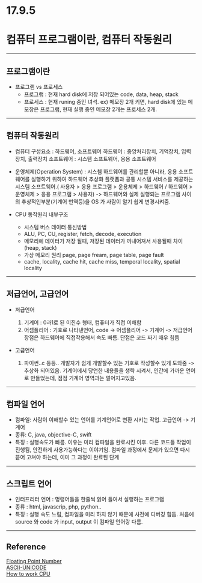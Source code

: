 # 17.9.5

# 컴퓨터 프로그램이란, 컴퓨터 작동원리 
--- 

## 프로그램이란 
 - 프로그램 vs 프로세스 <br>
	 - 프로그램 : 현재 hard disk에 저장 되어있는 code, data, heap, stack
	 - 프로세스 : 현재 runing 중인 녀석. ex) 메모장 2개 키면, hard disk에 있는 메모장은 프로그램, 현재 실행 중인 메모장 2개는 프로세스 2개.
   
---

## 컴퓨터 작동원리
 - 컴퓨터 구성요소 : 하드웨어, 소프트웨어 
     하드웨어 : 중앙처리장치, 기억장치, 입력장치, 출력장치
     소프트웨어 : 시스템 소프트웨어, 응용 소프트웨어

 - 운영체제(Operation System) : 시스쳄 하드웨어를 관리할뿐 아니라, 응용 소프트웨어를 실행하기 위하여 하드웨어 추상화 플랫폼과 공통 시스템 서비스를 제공하는 시스템 소프트웨어.( 사용자 > 응용 프로그램 > 운용체제 > 하드웨어 / 하드웨어 > 운영체제 > 응용 프로그램 > 사용자) -> 하드웨어와 실제 실행되는 프로그램 사이의 추상적인부분(기계어 번역등)을 OS 가 사람이 알기 쉽게 변경시켜줌.
 
- CPU 동작원리 내부구조 <br>
	- 시스템 버스 데이터 통신방법 <br>
	- ALU, PC, CU, register, fetch, decode, execution  <br>
	- 메모리에 데이터가 저장 될때, 저장된 데이터가 꺼내어져서 사용될때 차이(heap, stack) <br>
	- 가상 메모리 원리 page, page fream, page table, page fault 
	- cache, locality, cache hit, cache miss, temporal locality, spatial locality 

---

## 저급언어, 고급언어
 - 저급언어 
    1. 기계어 : 0과1로 된 이진수 형태, 컴퓨터가 직접 이해함
    2. 어셈플리어 : 기호로 나타낸언어, code -> 어셈플리어 -> 기계어
      -> 저급언어 장점은 하드웨어에 직접작용해서 속도 빠름. 단점은 코드 짜기 매우 힘듬

 - 고급언어
    1. 파이썬..c 등등.. 개발자가 쉽게 개발할수 있는 기호로 작성할수 있게 도와줌
       -> 추상화 되어있음. 기계어에서 당연한 내용들을 생략 시켜서, 인간에 가까운 언어로 만들었는데, 점점 기계어 영역과는 멀어지고있음.

---

## 컴파일 언어
 - 컴파일: 사람이 이해할수 있는 언어를 기계언어로 변환 시키는 작업. 고급언어 -> 기계어
 -  종류: C, java, objective-C, swift 
 -  특징 : 실행속도가 빠름. 이유는 미리 컴파일을 완료시킨 이후. 다른 코드들 작업이 진행됨, 안전하게 사용가능하다는 이야기임. 컴파일 과정에서 문제가 있으면 다시 뜯어 고쳐야 하는데, 이미 그 과정이 완료된 단계

---

## 스크립트 언어
 - 인터프리터 언어 : 명령어들을 한줄씩 읽어 들여서 실행하는 프로그램
 - 종류 : html, javascrip, php, python..
 - 특징 : 실행 속도 느림, 컴파일을 미리 하지 않기 때문에 사전에 디버깅 힘듬. 처음에 source 와 code 가 input, output 이 컴파일 언어랑 다름.

---

## Reference 

[Floating Point Number](https://devminjun.github.io/blog/floating-point-number)<br>
[ASCII-UNICODE](https://devminjun.github.io/blog/ACSII-UNICODE)<br>
[How to work CPU](https://www.youtube.com/watch?v=cNN_tTXABUA&t=1117s)
